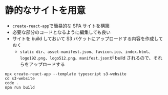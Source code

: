 # 静的なサイトを用意

- `create-react-app`で簡易的な SPA サイトを構築
- 必要な部分のコードとなるように編集しても良い
- サイトを build しておいて S3 バケットにアップロードする内容を作成しておく
  - `static dir`、`asset-manifest.json`、`favicon.ico`、`index.html`、`logo192.png`、`logo512.png`、`manifest.json`が build されるので、それらをアップロードする

```
npx create-react-app --template typescript s3-website
cd s3-website
code .
npm run build
```
